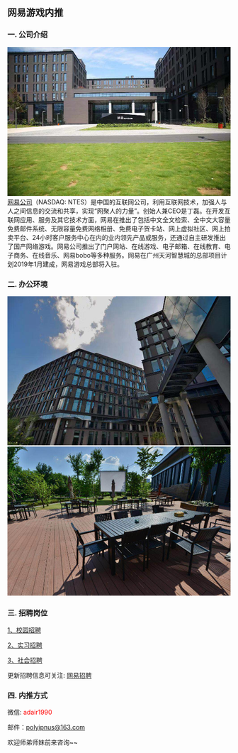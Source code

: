 ## 网易游戏内推

### 一. 公司介绍
![公司介绍](./img/2.jpeg)
[网易公司](https://www.163.com/)（NASDAQ: NTES）是中国的互联网公司，利用互联网技术，加强人与人之间信息的交流和共享，实现“网聚人的力量”。创始人兼CEO是丁磊。在开发互联网应用、服务及其它技术方面，网易在推出了包括中文全文检索、全中文大容量免费邮件系统、无限容量免费网络相册、免费电子贺卡站、网上虚拟社区、网上拍卖平台、24小时客户服务中心在内的业内领先产品或服务，还通过自主研发推出了国产网络游戏。网易公司推出了门户网站、在线游戏、电子邮箱、在线教育、电子商务、在线音乐、网易bobo等多种服务。网易在广州天河智慧城的总部项目计划2019年1月建成，网易游戏总部将入驻。

### 二. 办公环境
![公司介绍](./img/1.jpeg)
![公司介绍](./img/4.jpeg)

### 三. 招聘岗位

[1、校园招聘](https://campus.163.com/app/game/hy)

[2、实习招聘](https://campus.163.com/app/game/hy)

[3、社会招聘](#)

更新招聘信息可关注: [网易招聘](https://campus.163.com/app/index)

### 四. 内推方式

微信: <font color='red'>adair1990</font>

邮件：<font color='red'>polyipnus@163.com</font>

欢迎师弟师妹前来咨询~~
